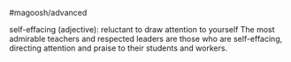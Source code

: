 #magoosh/advanced

self-effacing (adjective): reluctant to draw attention to yourself 
The most admirable teachers and respected leaders are those who are self-effacing, directing attention 
and praise to their students and workers. 

